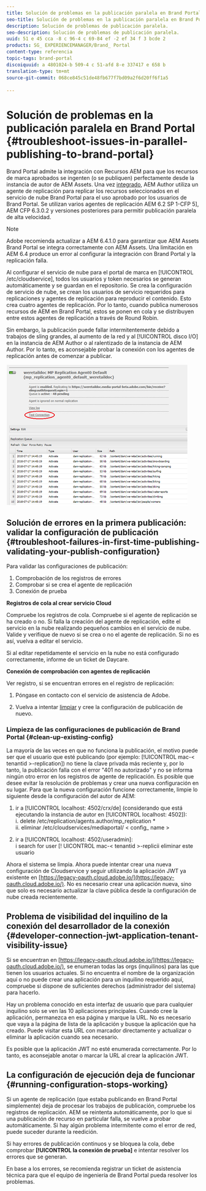 ```yaml
---
title: Solución de problemas en la publicación paralela en Brand Portal
seo-title: Solución de problemas en la publicación paralela en Brand Portal
description: Solución de problemas de publicación paralela.
seo-description: Solución de problemas de publicación paralela.
uuid: 51 e 45 cca -8 c 96-4 c 69-84 ef -2 ef 34 f 3 bcde 2
products: SG_ EXPERIENCEMANAGER/Brand_ Portal
content-type: referencia
topic-tags: brand-portal
discoiquuid: a 4801024-b 509-4 c 51-afd 8-e 337417 e 658 b
translation-type: tm+mt
source-git-commit: 068ce845c51de48fb677f7bd09a2f6d20ff6f1a5

---
```



# Solución de problemas en la publicación paralela en Brand Portal {#troubleshoot-issues-in-parallel-publishing-to-brand-portal}

Brand Portal admite la integración con Recursos AEM para que los recursos de marca aprobados se ingenten (o se publiquen) perfectamente desde la instancia de autor de AEM Assets. Una vez [integrado](https://helpx.adobe.com/experience-manager/6-5/assets/using/brand-portal-configuring-integration.html), AEM Author utiliza un agente de replicación para replicar los recursos seleccionados en el servicio de nube Brand Portal para el uso aprobado por los usuarios de Brand Portal. Se utilizan varios agentes de replicación AEM 6.2 SP 1-CFP 5], AEM CFP 6.3.0.2 y versiones posteriores para permitir publicación paralela de alta velocidad.

>[!NOTE]
>
>Adobe recomienda actualizar a AEM 6.4.1.0 para garantizar que AEM Assets Brand Portal se integra correctamente con AEM Assets. Una limitación en AEM 6.4 produce un error al configurar la integración con Brand Portal y la replicación falla.

Al configurar el servicio de nube para el portal de marca en [!UICONTROL /etc/cloudservice], todos los usuarios y token necesarios se generan automáticamente y se guardan en el repositorio. Se crea la configuración de servicio de nube, se crean los usuarios de servicio requeridos para replicaciones y agentes de replicación para reproducir el contenido. Esto crea cuatro agentes de replicación. Por lo tanto, cuando publica numerosos recursos de AEM en Brand Portal, estos se ponen en cola y se distribuyen entre estos agentes de replicación a través de Round Robin.

Sin embargo, la publicación puede fallar intermitentemente debido a trabajos de sling grandes, al aumento de la red y al [!UICONTROL disco I/O] en la instancia de AEM Author o al ralentizado de la instancia de AEM Author. Por lo tanto, es aconsejable probar la conexión con los agentes de replicación antes de comenzar a publicar.

![](assets/test-connection.png)

## Solución de errores en la primera publicación: validar la configuración de publicación {#troubleshoot-failures-in-first-time-publishing-validating-your-publish-configuration}

Para validar las configuraciones de publicación:

1. Comprobación de los registros de errores
2. Comprobar si se crea el agente de replicación
3. Conexión de prueba

**Registros de cola al crear servicio Cloud**

Compruebe los registros de cola. Compruebe si el agente de replicación se ha creado o no. Si falla la creación del agente de replicación, edite el servicio en la nube realizando pequeños cambios en el servicio de nube. Valide y verifique de nuevo si se crea o no el agente de replicación. Si no es así, vuelva a editar el servicio.

Si al editar repetidamente el servicio en la nube no está configurado correctamente, informe de un ticket de Daycare.

**Conexión de comprobación con agentes de replicación**

Ver registro, si se encuentran errores en el registro de replicación:

1. Póngase en contacto con el servicio de asistencia de Adobe.

2. Vuelva a intentar [limpiar](../using/troubleshoot-parallel-publishing.md#clean-up-existing-config) y cree la configuración de publicación de nuevo.

<!--
Comment Type: remark
Last Modified By: Mini Gulati (mgulati)
Last Modified Date: 2018-06-21T22:56:21.256-0400
<p>?? check and compare public key. At times public key is different</p>
<p>?? another thing to check in /useradmin</p>
-->

### Limpieza de las configuraciones de publicación de Brand Portal {#clean-up-existing-config}

La mayoría de las veces en que no funciona la publicación, el motivo puede ser que el usuario que esté publicando (por ejemplo: [!UICONTROL mac-&lt; tenantid &gt;-replication]) no tiene la clave privada más reciente y, por lo tanto, la publicación falla con el error "401 no autorizado" y no se informa ningún otro error en los registros de agente de replicación. Es posible que desee evitar la resolución de problemas y crear una nueva configuración en su lugar. Para que la nueva configuración funcione correctamente, limpie lo siguiente desde la configuración del autor de AEM:

1. ir a [!UICONTROL localhost: 4502/crx/de] (considerando que está ejecutando la instancia de autor en [!UICONTROL localhost: 4502]):\
   i. delete /etc/replication/agents.author/mp_replication *\
   ii. eliminar /etc/cloudservices/mediaportal/ &lt; config_ name &gt;

2. ir a [!UICONTROL localhost: 4502/useradmin]:\
   i search for user [! UICONTROL mac-&lt; tenantid &gt;-replicii
eliminar este usuario

Ahora el sistema se limpia. Ahora puede intentar crear una nueva configuración de Cloudservice y seguir utilizando la aplicación JWT ya existente en [https://legacy-oauth.cloud.adobe.io/](https://legacy-oauth.cloud.adobe.io/). No es necesario crear una aplicación nueva, sino que solo es necesario actualizar la clave pública desde la configuración de nube creada recientemente.

## Problema de visibilidad del inquilino de la conexión del desarrollador de la conexión {#developer-connection-jwt-application-tenant-visibility-issue}

Si se encuentran en [https://legacy-oauth.cloud.adobe.io/](https://legacy-oauth.cloud.adobe.io/), se enumeran todas las orgs (inquilinos) para las que tienen los usuarios actuales. Si no encuentra el nombre de la organización aquí o no puede crear una aplicación para un inquilino requerido aquí, compruebe si dispone de suficientes derechos (administrador del sistema) para hacerlo.

Hay un problema conocido en esta interfaz de usuario que para cualquier inquilino solo se ven las 10 aplicaciones principales. Cuando cree la aplicación, permanezca en esa página y marque la URL. No es necesario que vaya a la página de lista de la aplicación y busque la aplicación que ha creado. Puede visitar esta URL con marcador directamente y actualizar o eliminar la aplicación cuando sea necesario.

Es posible que la aplicación JWT no esté enumerada correctamente. Por lo tanto, es aconsejable anotar o marcar la URL al crear la aplicación JWT.

## La configuración de ejecución deja de funcionar {#running-configuration-stops-working}

<!--
Comment Type: draft

<p>If the running configuration stops working, either of the following two possibilities
<g class="gr_ gr_15 gr-alert gr_gramm gr_inline_cards gr_run_anim Grammar multiReplace" data-gr-id="15" id="15" style="font-size: 12px;">
are
</g> there:</p>
<p>1.
<g class="gr_ gr_14 gr-alert gr_gramm gr_inline_cards gr_run_anim Grammar only-ins doubleReplace replaceWithoutSep" data-gr-id="14" id="14">
Connection
</g> has failed, or</p>
<p>2. Publish has failed with permission to dam-replication-service denied, while connection has passed </p>
<p>If the connection has failed [1], the
<g class="gr_ gr_10 gr-alert gr_spell gr_inline_cards gr_run_anim ContextualSpelling ins-del multiReplace" data-gr-id="10" id="10">
fail safe
</g> way to fix it is to <a href="../using/troubleshoot-parallel-publishing.md#main-pars-header-1664955658">clean up</a> the existing Brand Portal publish configuration and recreate a publish configuration. </p>
<p>However, if the
<g class="gr_ gr_18 gr-alert gr_spell gr_inline_cards gr_run_anim ContextualSpelling" data-gr-id="18" id="18">
publish
</g> has failed with
<g class="gr_ gr_16 gr-alert gr_gramm gr_inline_cards gr_run_anim Grammar only-ins doubleReplace replaceWithoutSep" data-gr-id="16" id="16">
permission
</g> denied to dam-replication-service, raise a support ticket.</p>
-->

Si un agente de replicación (que estaba publicando en Brand Portal simplemente) deja de procesar los trabajos de publicación, compruebe los registros de replicación. AEM se reintenta automáticamente, por lo que si una publicación de recurso en particular falla, se vuelve a probar automáticamente. Si hay algún problema intermitente como el error de red, puede suceder durante la reedición.

Si hay errores de publicación continuos y se bloquea la cola, debe comprobar **[!UICONTROL la conexión de prueba]** e intentar resolver los errores que se generan.

En base a los errores, se recomienda registrar un ticket de asistencia técnica para que el equipo de ingeniería de Brand Portal pueda resolver los problemas.
